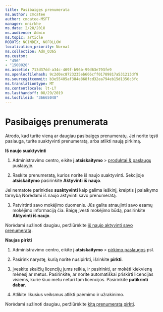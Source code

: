 ```yaml
---
title: Pasibaigęs prenumerata
ms.author: cmcatee
author: cmcatee-MSFT
manager: mnirkhe
ms.date: 2/28/2018
ms.audience: Admin
ms.topic: article
ROBOTS: NOINDEX, NOFOLLOW
localization_priority: Normal
ms.collection: Adm_O365
ms.custom:
- "456"
- "1500020"
ms.assetid: 713d37dd-a34c-469f-b96b-99d63e793fe9
ms.openlocfilehash: 9c2d0ec8723235eb666cff01789817a531213df9
ms.sourcegitcommit: b3e55405af384e868fcd32ea794eb15d1356c3fc
ms.translationtype: MT
ms.contentlocale: lt-LT
ms.lasthandoff: 08/29/2019
ms.locfileid: "36665048"
---
```

# <a name="expired-subscription"></a>Pasibaigęs prenumerata

Atrodo, kad turite vieną ar daugiau pasibaigęs prenumeratų. Jei norite tęsti paslauga, turite suaktyvinti prenumeratą, arba atlikti naują pirkimą.
  
**Iš naujo suaktyvinti**
  
1. Administravimo centro, eikite į **atsiskaitymo** \> [produktai & paslaugų](https://go.microsoft.com/fwlink/p/?linkid=842054) puslapyje.

2. Raskite prenumeratą, kurios norite iš naujo suaktyvinti. Sekcijoje **atsiskaitymo** pasirinkite **Aktyvinti iš naujo**.

Jei nematote parinkties **suaktyvinti** kaip galima ieškinį, kreiptis į palaikymo tarnybą Norėdami iš naujo aktyvinti savo prenumeratą.

3. Patvirtinti savo mokėjimo duomenis. Jūs galite atnaujinti savo esamų mokėjimo informaciją čia. Baigę įvesti mokėjimo būdą, pasirinkite **Aktyvinti iš naujo**.

Norėdami sužinoti daugiau, peržiūrėkite [iš naujo aktyvinti savo prenumeratą](https://docs.microsoft.com/office365/admin/subscriptions-and-billing/reactivate-your-subscription).

**Naujas pirkti**
  
1. Administravimo centro, eikite į **atsiskaitymo** \> [pirkimo paslaugos](https://go.microsoft.com/fwlink/p/?linkid=868433) psl.

2. Pasirink narystę, kurią norite nusipirkti, išrinkite **pirkti**.

3. Įveskite skaičių licencijų jums reikia, ir pasirinkti, ar mokėti kiekvieną mėnesį ar metus. Pasirinkite, ar norite automatiškai priskirti licencijas visiems, kurie šiuo metu neturi tam licencijos. Pasirinkite **patikrinti dabar**.

4. Atlikite likusius veiksmus atlikti paėmimo ir užrakinimo.

Norėdami sužinoti daugiau, peržiūrėkite [kitą prenumeratą pirkti](https://docs.microsoft.com/office365/admin/subscriptions-and-billing/buy-another-subscription).